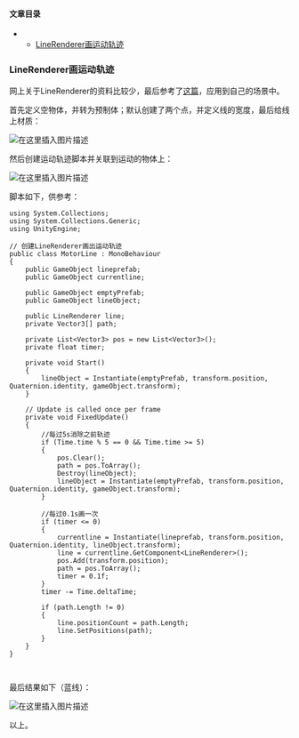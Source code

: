 








#### 文章目录


* + [LineRenderer画运动轨迹](#LineRenderer_1)




### LineRenderer画运动轨迹


网上关于LineRenderer的资料比较少，最后参考了[这篇](http://t.csdn.cn/AnjzS)，应用到自己的场景中。


首先定义空物体，并转为预制体；默认创建了两个点，并定义线的宽度，最后给线上材质：


![在这里插入图片描述](https://img-blog.csdnimg.cn/33886242390a4450ad95e87bf9d4aceb.png)


然后创建运动轨迹脚本并关联到运动的物体上：


![在这里插入图片描述](https://img-blog.csdnimg.cn/bcb1b845fd584f3199b61343a1d1185b.png)


脚本如下，供参考：



```
using System.Collections;
using System.Collections.Generic;
using UnityEngine;

// 创建LineRenderer画出运动轨迹
public class MotorLine : MonoBehaviour
{
    public GameObject lineprefab;
    public GameObject currentline;

    public GameObject emptyPrefab;
    public GameObject lineObject;

    public LineRenderer line;
    private Vector3[] path;

    private List<Vector3> pos = new List<Vector3>();
    private float timer;

    private void Start()
    {
        lineObject = Instantiate(emptyPrefab, transform.position, Quaternion.identity, gameObject.transform);
    }

    // Update is called once per frame
    private void FixedUpdate()
    {
        //每过5s消除之前轨迹
        if (Time.time % 5 == 0 && Time.time >= 5)
        {
            pos.Clear();
            path = pos.ToArray();
            Destroy(lineObject);
            lineObject = Instantiate(emptyPrefab, transform.position, Quaternion.identity, gameObject.transform);
        }

        //每过0.1s画一次
        if (timer <= 0)
        {
            currentline = Instantiate(lineprefab, transform.position, Quaternion.identity, lineObject.transform);
            line = currentline.GetComponent<LineRenderer>();
            pos.Add(transform.position);
            path = pos.ToArray();
            timer = 0.1f;
        }
        timer -= Time.deltaTime;

        if (path.Length != 0)
        {
            line.positionCount = path.Length;
            line.SetPositions(path);
        }
    }
}



```

最后结果如下（蓝线）：


![在这里插入图片描述](https://img-blog.csdnimg.cn/bb563f4605024c069cd8f8250cbacf8b.png)


以上。





